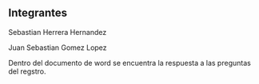 ## Integrantes

Sebastian Herrera Hernandez

Juan Sebastian Gomez Lopez

Dentro del documento de word se encuentra la respuesta a las preguntas del regstro.
